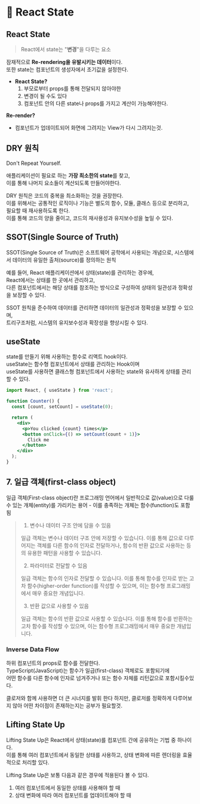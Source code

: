 # 🧡 React State

## React State

> React에서 state는 "**변경**"을 다루는 요소

잠재적으로 **Re-rendering을 유발시키는 데이터**이다.\
또한 state는 컴포넌트의 생성자에서 초기값을 설정한다.

* **React State?**
  1. 부모로부터 props를 통해 전달되지 않아야한
  2. 변경이 될 수도 있다
  3. 컴포넌트 안의 다른 state나 props를 가지고 계산이 가능해야한다.

**Re-render?**

* 컴포넌트가 업데이트되어 화면에 그려지는 View가 다시 그려지는것.

## **DRY 원칙**

Don't Repeat Yourself.

애플리케이션이 필요로 하는 **가장 최소한의 state**를 찾고,\
이를 통해 나머지 요소들이 계산되도록 만들어야한다.

DRY 원칙은 코드의 중복을 최소화하는 것을 권장한다.\
이를 위해서는 공통적인 로직이나 기능은 별도의 함수, 모듈, 클래스 등으로 분리하고, \
필요할 때 재사용하도록 한다. \
이를 통해 코드의 양을 줄이고, 코드의 재사용성과 유지보수성을 높일 수 있다.



## SSOT(Single Source of Truth)

SSOT(Single Source of Truth)은 소프트웨어 공학에서 사용되는 개념으로, 시스템에서 데이터의 유일한 출처(source)를 정의하는 원칙

예를 들어, React 애플리케이션에서 상태(state)를 관리하는 경우에, \
React에서는 상태를 한 곳에서 관리하고, \
다른 컴포넌트에서는 해당 상태를 참조하는 방식으로 구성하여 상태의 일관성과 정확성을 보장할 수 있다.

SSOT 원칙을 준수하여 데이터를 관리하면 데이터의 일관성과 정확성을 보장할 수 있으며, \
트리구조처럼,  시스템의 유지보수성과 확장성을 향상시킬 수 있다.



## useState

state를 만들기 위해 사용하는 함수로 리액트 hook이다.\
useState는 함수형 컴포넌트에서 상태를 관리하는 Hook이며\
useState를 사용하면 클래스형 컴포넌트에서 사용하는 state와 유사하게 상태를 관리할 수 있다.



```jsx
import React, { useState } from 'react';

function Counter() {
  const [count, setCount] = useState(0);

  return (
    <div>
      <p>You clicked {count} times</p>
      <button onClick={() => setCount(count + 1)}>
        Click me
      </button>
    </div>
  );
}
```



## 7. 일급 객체(first-class object)



일급 객체(First-class object)란 프로그래밍 언어에서 일반적으로 값(value)으로 다룰 수 있는 개체(entity)를 가리키는 용어 - 이를 충족하는 개체는 함수(function)도 포함됨

> 1. 변수나 데이터 구조 안에 담을 수 있음
>
> 일급 객체는 변수나 데이터 구조 안에 저장할 수 있습니다. 이를 통해 값으로 다루어지는 객체를 다른 함수의 인자로 전달하거나, 함수의 반환 값으로 사용하는 등의 유용한 패턴을 사용할 수 있습니다.
>
> 2. 파라미터로 전달할 수 있음
>
> 일급 객체는 함수의 인자로 전달할 수 있습니다. 이를 통해 함수를 인자로 받는 고차 함수(higher-order function)를 작성할 수 있으며, 이는 함수형 프로그래밍에서 매우 중요한 개념입니다.
>
> 3. 반환 값으로 사용할 수 있음
>
> 일급 객체는 함수의 반환 값으로 사용할 수 있습니다. 이를 통해 함수를 반환하는 고차 함수를 작성할 수 있으며, 이는 함수형 프로그래밍에서 매우 중요한 개념입니다.



### Inverse Data Flow

하위 컴포넌트의 props로 함수를 전달한다.\
TypeScript(JavaScript)는 함수가 일급(first-class) 객체로도 포함되기에 \
어떤 함수를 다른 함수에 인자로 넘겨주거나 또는 함수 자체를 리턴값으로 포함시킬수있다.

클로저와 함께 사용하면 더 큰 시너지를 발휘 한다 하지만, 클로저를 정확하게 다루어보지 않아 어떤 차이점이 존재하는지는 공부가 필요할것.

## Lifting State Up

Lifting State Up은 React에서 상태(state)를 컴포넌트 간에 공유하는 기법 중 하나이다.\
이를 통해 여러 컴포넌트에서 동일한 상태를 사용하고, 상태 변화에 따른 렌더링을 효율적으로 처리할 있다.

Lifting State Up은 보통 다음과 같은 경우에 적용된다 볼 수 있다.

1. 여러 컴포넌트에서 동일한 상태를 사용해야 할 때
2. 상태 변화에 따라 여러 컴포넌트를 업데이트해야 할 때

